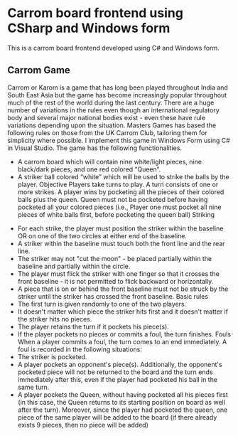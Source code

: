# Carrom board frontend using CSharp and Windows form
This is a carrom board frontend developed using C# and Windows form.
## Carrom Game
Carrom or Karom is a game that has long been played throughout India and South East Asia but the game has
become increasingly popular throughout much of the rest of the world during the last century. There are a huge
number of variations in the rules even though an international regulatory body and several major national bodies
exist - even these have rule variations depending upon the situation. Masters Games has based the following rules
on those from the UK Carrom Club, tailoring them for simplicity where possible.
I implement this game in Windows Form using C# in Visual Studio. The game has the following functionalities.
- A carrom board which will contain nine white/light pieces, nine black/dark pieces, and one red colored
“Queen”.
- A striker ball colored “white” which will be used to strike the balls by the player.
Objective
Players take turns to play. A turn consists of one or more strikes. A player wins by pocketing all the pieces of their
colored balls plus the queen. Queen must not be pocketed before having pocketed all your colored pieces (i.e.,
Player one must pocket all nine pieces of white balls first, before pocketing the queen ball)
Striking
* For each strike, the player must position the striker within the baseline OR on one of the two circles at either
end of the baseline.
* A striker within the baseline must touch both the front line and the rear line.
* The striker may not "cut the moon" - be placed partially within the baseline and partially within the circle.
* The player must flick the striker with one finger so that it crosses the front baseline - it is not permitted to
flick backward or horizontally.
* A piece that is on or behind the front baseline must not be struck by the striker until the striker has crossed
the front baseline.
Basic rules
* The first turn is given randomly to one of the two players.
* It doesn't matter which piece the striker hits first and it doesn't matter if the striker hits no pieces.
* The player retains the turn if it pockets his piece(s).
* If the player pockets no pieces or commits a foul, the turn finishes.
Fouls
When a player commits a foul, the turn comes to an end immediately.
A foul is recorded in the following situations:
* The striker is pocketed.
* A player pockets an opponent's piece(s). Additionally, the opponent's pocketed piece will not be returned to the
board and the turn ends immediately after this, even if the player had pocketed his ball in the same turn.
* A player pockets the Queen, without having pocketed all his pieces first (in this case, the Queen returns to its
starting position on board as well after the turn). Moreover, since the player had pocketed the queen, one
piece of the same player will be added to the board (if there already exists 9 pieces, then no piece will be
added)
